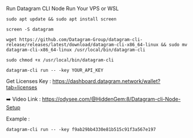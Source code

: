 Run Datagram CLI Node Run Your VPS or WSL

```
sudo apt update && sudo apt install screen
```

```
screen -S datagram
```

```
wget https://github.com/Datagram-Group/datagram-cli-release/releases/latest/download/datagram-cli-x86_64-linux && sudo mv datagram-cli-x86_64-linux /usr/local/bin/datagram-cli
```

```
sudo chmod +x /usr/local/bin/datagram-cli
```

```
datagram-cli run -- -key YOUR_API_KEY
```

Get Licenses Key : https://dashboard.datagram.network/wallet?tab=licenses

➡️ Video Link : https://odysee.com/@HiddenGem:8/Datagram-cli-Node-Setup

Example : 
```
datagram-cli run -- -key f9ab29bb4330e81b515c91f3a567e197
```
